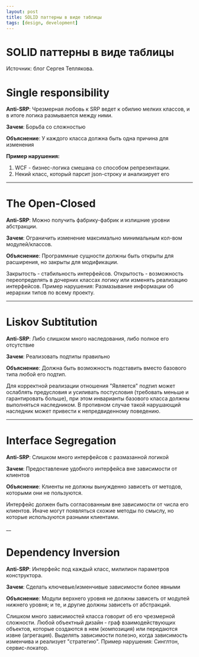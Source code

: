 ```yaml
---
layout: post
title: SOLID паттерны в виде таблицы
tags: [design, development]
---
```


# SOLID паттерны в виде таблицы

Источник: блог Сергея Теплякова.

# Single responsibility

**Anti-SRP**: Чрезмерная любовь к SRP ведет к обилию мелких классов, и в итоге логика размывается между ними.

**Зачем**: Борьба со сложностью

**Объяснение**: У каждого класса должна быть одна причина для изменения

**Пример нарушения:**
1. WCF - бизнес-логика смешана со способом репрезентации.
2. Некий класс, который парсит json-строку и анализирует его
___

# The Open-Closed

**Anti-SRP**: Можно получить фабрику-фабрик и излишние уровни абстракции.

**Зачем**: Ограничить изменение максимально минимальным кол-вом модулей/классов.

**Объяснение**: Программные сущности должны быть открыты для расширения, но закрыты для модификации.

Закрытость - стабильность интерфейсов. Открытость - возможность переопределять в дочерних классах логику или изменять реализацию интерфейсов.
Пример нарушения: Размазывание информации об иерархии типов по всему проекту.
___

# Liskov Subtitution

**Anti-SRP**: Либо слишком много наследования, либо полное его отсутствие

**Зачем**: Реализовать подтипы правильно

**Объяснение**: Должна быть возможность подставить вместо базового типа любой его подтип.

Для корректной реализации отношения "Является" подтип может ослаблять предусловия и усиливать постусловия (требовать меньше и гарантировать больше), при этом инварианты базового класса должны выполняться наследником. В противном случае такой нарушающий наследник может привести к непредвиденному поведению.
___

# Interface Segregation

**Anti-SRP**: Слишком много интерфейсов с размазанной логикой

**Зачем**: Предоставление удобного интерфейса вне зависимости от клиентов

**Объяснение**: Клиенты не должны вынужденно зависеть от методов, которыми они не пользуются.

Интерфейс должен быть согласованным вне зависимости от числа его клиентов. Иначе могут появляться схожие методы по смыслу, но которые используются разными клиентами.

__

# Dependency Inversion

**Anti-SRP**: Интерфейс под каждый класс, милилион параметров конструктора.

**Зачем**: Сделать ключевые/изменчивые зависимости более явными

**Объяснение**: Модули верхнего уровня не должны зависеть от модулей нижнего уровня; и те, и другие должны зависеть от абстракций.

Слишком много зависимостей класса говорит об его чрезмерной сложности. Любой объектный дизайн - граф взаимодействующих объектов, которые создаются в нем (композиция) или передаются извне (агрегация). Выделять зависимости полезно, когда зависимость изменчива и реализует "стратегию".
Пример нарушения: Синглтон, сервис-локатор.

